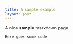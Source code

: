 ```yaml
---
title: A sample example
layout: post
---
```


A nice **sample** markdown page

    Here goes some code
